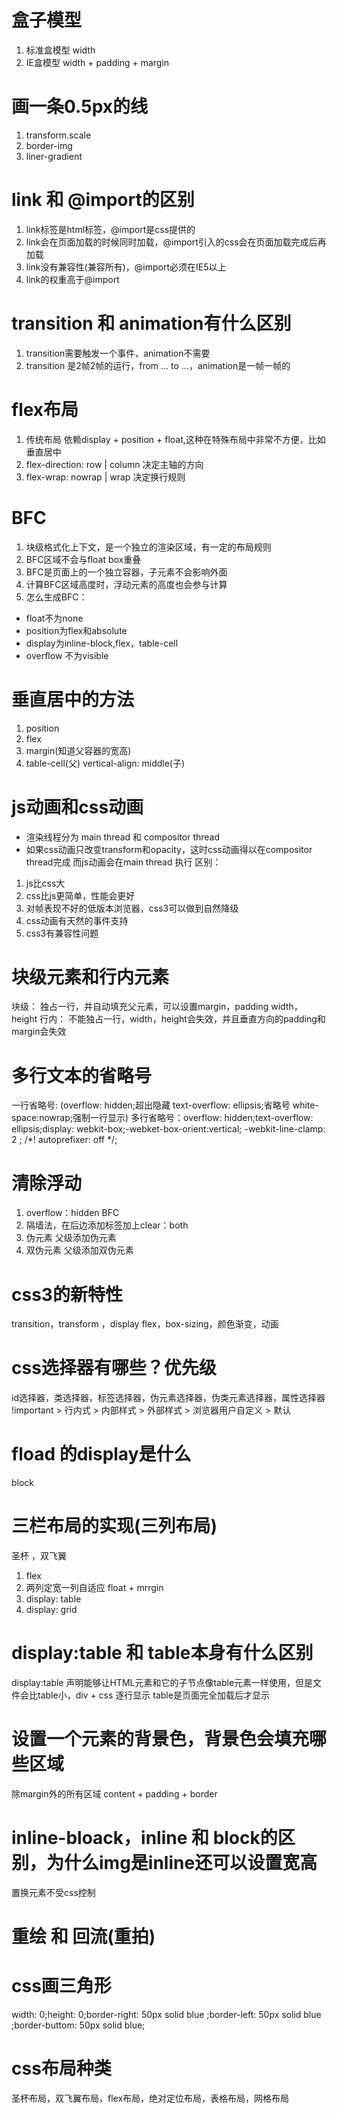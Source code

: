 # 盒子模型
1. 标准盒模型 width
2. IE盒模型 width + padding + margin

# 画一条0.5px的线
1. transform.scale
2. border-img
3. liner-gradient

# link 和 @import的区别
1. link标签是html标签，@import是css提供的
2. link会在页面加载的时候同时加载，@import引入的css会在页面加载完成后再加载
3. link没有兼容性(兼容所有)，@import必须在IE5以上
4. link的权重高于@import

# transition 和 animation有什么区别
1. transition需要触发一个事件，animation不需要
2. transition 是2帧2帧的运行，from ... to ...，animation是一帧一帧的

# flex布局
1. 传统布局 依赖display + position + float,这种在特殊布局中非常不方便，比如垂直居中
2. flex-direction: row | column 决定主轴的方向
3. flex-wrap: nowrap | wrap 决定换行规则

# BFC
1. 块级格式化上下文，是一个独立的渲染区域，有一定的布局规则
2. BFC区域不会与float box重叠
3. BFC是页面上的一个独立容器，子元素不会影响外面
4. 计算BFC区域高度时，浮动元素的高度也会参与计算
5. 怎么生成BFC：
  - float不为none
  - position为flex和absolute
  - display为inline-block,flex，table-cell
  - overflow 不为visible

# 垂直居中的方法
1. position
2. flex
3. margin(知道父容器的宽高)
4. table-cell(父) vertical-align: middle(子)

# js动画和css动画
- 渲染线程分为 main thread 和 compositor thread
- 如果css动画只改变transform和opacity，这时css动画得以在compositor thread完成
而js动画会在main thread 执行
区别：
1. js比css大
2. css比js更简单，性能会更好
3. 对帧表现不好的低版本浏览器，css3可以做到自然降级
4. css动画有天然的事件支持
5. css3有兼容性问题

# 块级元素和行内元素
块级： 独占一行，并自动填充父元素，可以设置margin，padding width，height
行内： 不能独占一行，width，height会失效，并且垂直方向的padding和margin会失效

# 多行文本的省略号
一行省略号: (overflow: hidden;超出隐藏 text-overflow: ellipsis;省略号 white-space:nowrap;强制一行显示)
多行省略号：overflow: hidden;text-overflow: ellipsis;display: webkit-box;-webket-box-orient:vertical; -webkit-line-clamp: 2 ;
/*! autoprefixer: off */;

# 清除浮动
1. overflow：hidden BFC
2. 隔墙法，在后边添加标签加上clear：both
3. 伪元素 父级添加伪元素
4. 双伪元素 父级添加双伪元素

# css3的新特性
transition，transform ，display flex，box-sizing，颜色渐变，动画

# css选择器有哪些？优先级
id选择器，类选择器，标签选择器，伪元素选择器，伪类元素选择器，属性选择器
!important > 行内式 > 内部样式 > 外部样式 > 浏览器用户自定义 > 默认

# fload 的display是什么
block
# 三栏布局的实现(三列布局)
圣杯 ，双飞翼
1. flex
2. 两列定宽一列自适应 float + mrrgin
3. display: table
4. display: grid

# display:table 和 table本身有什么区别
display:table 声明能够让HTML元素和它的子节点像table元素一样使用，但是文件会比table小，div + css 逐行显示
table是页面完全加载后才显示

# 设置一个元素的背景色，背景色会填充哪些区域
除margin外的所有区域 content + padding + border

# inline-bloack，inline 和 block的区别，为什么img是inline还可以设置宽高
置换元素不受css控制

# 重绘 和 回流(重拍)

# css画三角形
width: 0;height: 0;border-right: 50px solid blue ;border-left: 50px solid blue ;border-buttom: 50px solid blue;

# css布局种类
圣杯布局，双飞翼布局，flex布局，绝对定位布局，表格布局，网格布局